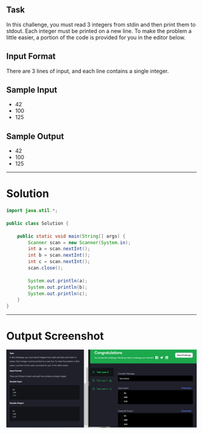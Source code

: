 ## Task

In this challenge, you must read 3 integers from stdin and then print them to stdout. Each integer must be printed on a new line. To make the problem a little easier, a portion of the code is provided for you in the editor below.

## Input Format

There are 3 lines of input, and each line contains a single integer.

## Sample Input

- 42
- 100
- 125

## Sample Output

- 42
- 100
- 125

---

# Solution 

```java
import java.util.*;

public class Solution {

    public static void main(String[] args) {
        Scanner scan = new Scanner(System.in);
        int a = scan.nextInt();
        int b = scan.nextInt();
        int c = scan.nextInt();
        scan.close();

        System.out.println(a);
        System.out.println(b);
        System.out.println(c);
    }
}

```
---

# Output Screenshot

![Screenshot](i1.png)
